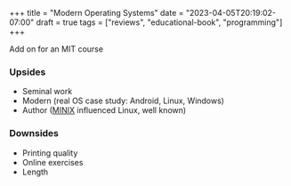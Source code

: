 +++
title = "Modern Operating Systems"
date = "2023-04-05T20:19:02-07:00"
draft = true
tags = ["reviews", "educational-book", "programming"]
+++

Add on for an MIT course

### Upsides

- Seminal work
- Modern (real OS case study: Android, Linux, Windows)
- Author ([MINIX](https://en.wikipedia.org/wiki/Minix) influenced Linux, well
  known)

### Downsides

- Printing quality
- Online exercises
- Length

